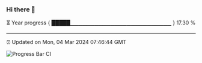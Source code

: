 ### Hi there 👋

⏳ Year progress { █████▁▁▁▁▁▁▁▁▁▁▁▁▁▁▁▁▁▁▁▁▁▁▁▁▁ } 17.30 %

---

⏰ Updated on Mon, 04 Mar 2024 07:46:44 GMT

![Progress Bar CI](https://github.com/IshwaranRudhara/GIT-ACTION/workflows/Progress%20Bar%20CI/badge.svg)
